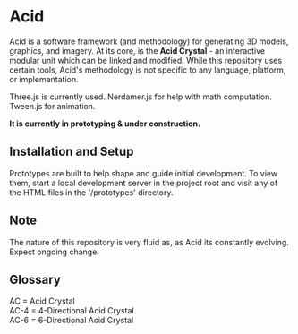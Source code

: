 # Acid
Acid is a software framework (and methodology) for generating 3D models, graphics, and imagery. At its core, is the **Acid Crystal** - an interactive modular unit which can be linked and modified. While this repository uses certain tools, Acid's methodology is not specific to any language, platform, or implementation. 

Three.js is currently used. Nerdamer.js for help with math computation. Tween.js for animation.    

**It is currently in prototyping & under construction.**

## Installation and Setup 

Prototypes are built to help shape and guide initial development. To view them, start a local development server in the project root and visit any of the HTML files in the '/prototypes' directory.

## Note

The nature of this repository is very fluid as, as Acid its constantly evolving. Expect ongoing change. 

## Glossary

AC = Acid Crystal<br />
AC-4 = 4-Directional Acid Crystal<br />
AC-6 = 6-Directional Acid Crystal<br />
